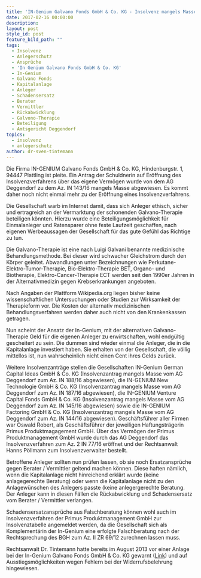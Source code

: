 ```yaml
---
title: 'IN-Genium Galvano Fonds GmbH & Co. KG - Insolvenz mangels Masse nicht eröffnet'
date: 2017-02-16 00:00:00
description:
layout: post
style_id: post
feature_bild_path: ""
tags:
  - Insolvenz
  - Anlegerschutz
  - Ansprüche
  - 'In Genium Galvano Fonds GmbH & Co. KG'
  - In-Genium
  - Galvano Fonds
  - Kapitalanlage
  - Anleger
  - Schadensersatz
  - Berater
  - Vermittler
  - Rückabwicklung
  - Galvono-Therapie
  - Beteiligung
  - Amtsgericht Deggendorf
topics:
  - insolvenz
  - anlegerschutz
author: dr-sven-tintemann
---
```



Die Firma IN-GENIUM Galvano Fonds GmbH & Co. KG, Hindenburgstr. 1, 94447 Plattling ist pleite. Ein Antrag der Schuldnerin auf Eröffnung des Insolvenzverfahrens über das eigene Vermögen wurde von dem AG Deggendorf zu dem Az. IN 143/16 mangels Masse abgewiesen. Es kommt daher noch nicht einmal mehr zu der Eröffnung eines Insolvenzverfahrens.

Die Gesellschaft warb im Internet damit, dass sich Anleger ethisch, sicher und ertragreich an der Vermarktung der schonenden Galvano-Therapie beteiligen könnten. Hierzu wurde eine Beteiligungsmöglichkeit für Einmalanleger und Ratensparer ohne feste Laufzeit geschaffen, nach eigenen Werbeaussagen der Gesellschaft für das gute Gefühl das Richtige zu tun.

Die Galvano-Therapie ist eine nach Luigi Galvani benannte medizinische Behandlungsmethode. Bei dieser wird schwacher Gleichstrom durch den Körper geleitet. Abwandlungen unter Bezeichnungen wie Perkutane-Elektro-Tumor-Therapie, Bio-Elektro-Therapie BET, Organo- und Biotherapie, Elektro-Cancer-Therapie ECT werden seit den 1990er Jahren in der Alternativmedizin gegen Krebserkrankungen angeboten.

Nach Angaben der Plattform Wikipedia.org liegen bisher keine wissenschaftlichen Untersuchungen oder Studien zur Wirksamkeit der Therapieform vor. Die Kosten der alternativ medizinischen Behandlungsverfahren werden daher auch nicht von den Krankenkassen getragen.

Nun scheint der Ansatz der In-Genium, mit der alternativen Galvano-Therapie Geld für die eigenen Anleger zu erwirtschaften, wohl endgültig gescheitert zu sein. Die dummen sind wieder einmal die Anleger, die in die Kapitalanlage investiert haben. Sie erhalten von der Gesellschaft, die völlig mittellos ist, nun wahrscheinlich nicht einen Cent ihres Gelds zurück.

Weitere Insolvenzanträge stellen die Gesellschaften IN-Genium German Capital Ideas GmbH & Co. KG (Insolvenzantrag mangels Masse vom AG Deggendorf zum Az. IN 188/16 abgewiesen), die IN-GENIUM New Technologie GmbH & Co. KG (Insolvenzantrag mangels Masse vom AG Deggendorf zum Az. IN 187/16 abgewiesen), die IN-GENIUM Venture Capital Fonds GmbH & Co. KG (Insolvenzantrag mangels Masse vom AG Deggendorf zum Az. IN 145/16 abgewiesen) sowie die IN-GENIUM Factoring GmbH & Co. KG (Insolvenzantrag mangels Masse vom AG Deggendorf zum Az. IN 144/16 abgewiesen). Geschäftsführer aller Firmen war Oswald Robert, als Geschäftsführer der jeweiligen Haftungsträgerin Primus Produktmagagement GmbH. Über das Vermögen der Primus Produktmanagement GmbH wurde durch das AG Deggendorf das Insolvenzverfahren zum Az. 2 IN 77/16 eröffnet und der Rechtsanwalt Hanns Pöllmann zum Insolvenzverwalter bestellt.

Betroffene Anleger sollten nun prüfen lassen, ob sie noch Ersatzansprüche gegen Berater / Vermittler geltend machen können. Diese haften nämlich, wenn die Kapitalanlage nicht hinreichend erklärt wurde (keine anlagegerechte Beratung) oder wenn die Kapitalanlage nicht zu den Anlagewünschen des Anlegers passte (keine anlegergerechte Beratung. Der Anleger kann in diesen Fällen die Rückabwicklung und Schadensersatz vom Berater / Vermittler verlangen.

Schadensersatzansprüche aus Falschberatung können wohl auch im Insolvenzverfahren der Primus Produktmanagement GmbH zur Insolvenztabelle angemeldet werden, da die Gesellschaft sich als Komplementärin der In-Genium eine erfolgte Falschberatung nach der Rechtsprechung des BGH zum Az. II ZR 69/12 zurechnen lassen muss.

Rechtsanwalt Dr. Tintemann hatte bereits im August 2013 vor einer Anlage bei der In-Genium Galvano Fonds GmbH & Co. KG gewarnt ([Link](http://tintemann.de/in-genium-galvano-fonds-gmbh-co-kg-fehlerhafte-widerrufsbelehrung-fuhrt-zur-ausstiegsmoglichkeit.html)) und auf Ausstiegsmöglichkeiten wegen Fehlern bei der Widerrufsbelehrung hingewiesen.